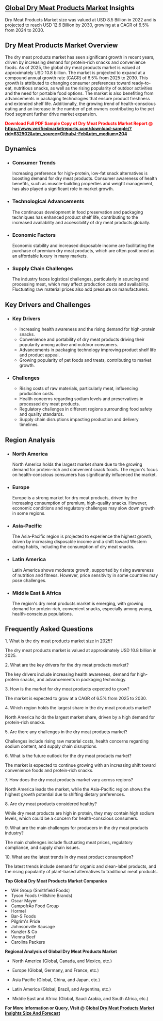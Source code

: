 <h2><a href="https://www.verifiedmarketreports.com/download-sample/?rid=632502&amp;utm_source=GithubJ&amp;utm_medium=204" target="_blank">Global Dry Meat Products Market</a> Insights</h2><p>Dry Meat Products Market size was valued at USD 8.5 Billion in 2022 and is projected to reach USD 12.6 Billion by 2030, growing at a CAGR of 6.5% from 2024 to 2030.</p><p> <h2>Dry Meat Products Market Overview</h2> <p>The dry meat products market has seen significant growth in recent years, driven by increasing demand for protein-rich snacks and convenience foods. As of 2025, the global dry meat products market is valued at approximately USD 10.8 billion. The market is projected to expand at a compound annual growth rate (CAGR) of 6.5% from 2025 to 2030. This growth is attributed to changing consumer preferences toward ready-to-eat, nutritious snacks, as well as the rising popularity of outdoor activities and the need for portable food options. The market is also benefiting from advancements in packaging technologies that ensure product freshness and extended shelf life. Additionally, the growing trend of health-conscious eating and an increase in the number of pet owners contributing to the pet food segment further drive market expansion.</p> <p><strong><p><span class=""><span style="color: #ff0000;"><strong>Download Full PDF Sample Copy of Dry Meat Products Market Report</strong> @ </span><a href="https://www.verifiedmarketreports.com/download-sample/?rid=632502&amp;utm_source=GithubJ-Feb&amp;utm_medium=204" target="_blank">https://www.verifiedmarketreports.com/download-sample/?rid=632502&amp;utm_source=GithubJ-Feb&amp;utm_medium=204</a></span></p></strong></p> <h2>Dynamics</h2> <ul> <li><h3>Consumer Trends</h3> Increasing preference for high-protein, low-fat snack alternatives is boosting demand for dry meat products. Consumer awareness of health benefits, such as muscle-building properties and weight management, has also played a significant role in market growth.</li> <li><h3>Technological Advancements</h3> The continuous development in food preservation and packaging techniques has enhanced product shelf life, contributing to the increased availability and accessibility of dry meat products globally.</li> <li><h3>Economic Factors</h3> Economic stability and increased disposable income are facilitating the purchase of premium dry meat products, which are often positioned as an affordable luxury in many markets.</li> <li><h3>Supply Chain Challenges</h3> The industry faces logistical challenges, particularly in sourcing and processing meat, which may affect production costs and availability. Fluctuating raw material prices also add pressure on manufacturers.</li> </ul> <h2>Key Drivers and Challenges</h2> <ul> <li><h3>Key Drivers</h3> <ul> <li>Increasing health awareness and the rising demand for high-protein snacks.</li> <li>Convenience and portability of dry meat products driving their popularity among active and outdoor consumers.</li> <li>Advancements in packaging technology improving product shelf life and product appeal.</li> <li>Growing popularity of pet foods and treats, contributing to market growth.</li> </ul> </li> <li><h3>Challenges</h3> <ul> <li>Rising costs of raw materials, particularly meat, influencing production costs.</li> <li>Health concerns regarding sodium levels and preservatives in processed dry meat products.</li> <li>Regulatory challenges in different regions surrounding food safety and quality standards.</li> <li>Supply chain disruptions impacting production and delivery timelines.</li> </ul> </li> </ul> <h2>Region Analysis</h2> <ul> <li><h3>North America</h3> North America holds the largest market share due to the growing demand for protein-rich and convenient snack foods. The region's focus on health-conscious consumers has significantly influenced the market.</li> <li><h3>Europe</h3> Europe is a strong market for dry meat products, driven by the increasing consumption of premium, high-quality snacks. However, economic conditions and regulatory challenges may slow down growth in some regions.</li> <li><h3>Asia-Pacific</h3> The Asia-Pacific region is projected to experience the highest growth, driven by increasing disposable income and a shift toward Western eating habits, including the consumption of dry meat snacks.</li> <li><h3>Latin America</h3> Latin America shows moderate growth, supported by rising awareness of nutrition and fitness. However, price sensitivity in some countries may pose challenges.</li> <li><h3>Middle East & Africa</h3> The region's dry meat products market is emerging, with growing demand for protein-rich, convenient snacks, especially among young, health-conscious populations.</li> </ul> <h2>Frequently Asked Questions</h2> <p>1. What is the dry meat products market size in 2025?</p> <p>The dry meat products market is valued at approximately USD 10.8 billion in 2025.</p> <p>2. What are the key drivers for the dry meat products market?</p> <p>The key drivers include increasing health awareness, demand for high-protein snacks, and advancements in packaging technology.</p> <p>3. How is the market for dry meat products expected to grow?</p> <p>The market is expected to grow at a CAGR of 6.5% from 2025 to 2030.</p> <p>4. Which region holds the largest share in the dry meat products market?</p> <p>North America holds the largest market share, driven by a high demand for protein-rich snacks.</p> <p>5. Are there any challenges in the dry meat products market?</p> <p>Challenges include rising raw material costs, health concerns regarding sodium content, and supply chain disruptions.</p> <p>6. What is the future outlook for the dry meat products market?</p> <p>The market is expected to continue growing with an increasing shift toward convenience foods and protein-rich snacks.</p> <p>7. How does the dry meat products market vary across regions?</p> <p>North America leads the market, while the Asia-Pacific region shows the highest growth potential due to shifting dietary preferences.</p> <p>8. Are dry meat products considered healthy?</p> <p>While dry meat products are high in protein, they may contain high sodium levels, which could be a concern for health-conscious consumers.</p> <p>9. What are the main challenges for producers in the dry meat products industry?</p> <p>The main challenges include fluctuating meat prices, regulatory compliance, and supply chain issues.</p> <p>10. What are the latest trends in dry meat product consumption?</p> <p>The latest trends include demand for organic and clean-label products, and the rising popularity of plant-based alternatives to traditional meat products.</p> </p><p><strong>Top Global Dry Meat Products Market Companies</strong></p><div data-test-id=""><p><li>WH Group (Smithfield Foods)</li><li> Tyson Foods (Hillshire Brands)</li><li> Oscar Mayer</li><li> CampofrÃ­o Food Group</li><li> Hormel</li><li> Bar-S Foods</li><li> Pilgrim's Pride</li><li> Johnsonville Sausage</li><li> Kunzler & Co</li><li> Vienna Beef</li><li> Carolina Packers</li></p><div><strong>Regional Analysis of&nbsp;Global Dry Meat Products Market</strong></div><ul><li dir="ltr"><p dir="ltr">North America&nbsp;(Global, Canada, and Mexico, etc.)</p></li><li dir="ltr"><p dir="ltr">Europe (Global, Germany, and France, etc.)</p></li><li dir="ltr"><p dir="ltr">Asia Pacific&nbsp;(Global, China, and Japan, etc.)</p></li><li dir="ltr"><p dir="ltr">Latin America&nbsp;(Global, Brazil, and Argentina, etc.)</p></li><li dir="ltr">Middle East and Africa&nbsp;(Global, Saudi Arabia, and South Africa, etc.)</li></ul><p><strong>For More Information or Query, Visit @&nbsp;</strong><strong><a href="https://www.verifiedmarketreports.com/product/dry-meat-products-market/?utm_source=GithubJ&amp;utm_medium=204" target="_blank">Global Dry Meat Products Market Insights Size And Forecast</a></strong></p></div>
